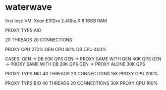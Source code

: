 # waterwave

first test:
VM: 
Xeon E312xx 2.4Ghz  X 8
16GB RAM

PROXY TYPS:AIO

20 THREADS
20 CONNECTIONS

PROXY CPU 270%
GEN CPU 80%
DB CPU 400%

CASES:
GEN -> DB					50K	QPS 
GEN -> PROXY SAME WITH GEN	40K	QPS
GEN -> PROXY SAME WITH DB	20K	QPS
GEN -> PROXY ALONE			30K	QPS


PROXY TYPS:NIO
40 THREADS
20 CONNECTIONS
15K
PROXY CPU 200%

PROXY TYPS:BIO
40 THREADS
20 CONNECTIONS
30K
PROXY CPU 100%

 

